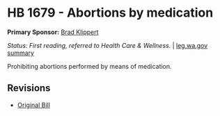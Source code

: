 # HB 1679 - Abortions by medication
**Primary Sponsor:** [Brad Klippert](/person/leg/brad.klippert.md)

*Status: First reading, referred to Health Care & Wellness.* | [leg.wa.gov summary](https://app.leg.wa.gov/billsummary?BillNumber=1679&Year=2021)

Prohibiting abortions performed by means of medication.

## Revisions
* [Original Bill](1/)